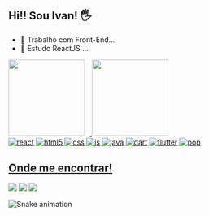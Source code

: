 ## Hi!! Sou Ivan! 🖐️

- 🔭 Trabalho com Front-End...
- 🌱 Estudo ReactJS ...

<div style="display: flex;" >
  <a href="https://github.com/IvanMCarval">
  <img style="padding-right: 10px;" height="150em" src="https://github-readme-stats.vercel.app/api?username=IvanMCarval&show_icons=true&theme=dracula&include_all_commits=true&count_private=true"/>
  <img height="150em" src="https://github-readme-stats.vercel.app/api/top-langs/?username=IvanMCarval&layout=compact&langs_count=7&theme=dracula"/>
</div>


<div style="display: inline_block">
  <a href="https://github.com/IvanMCarval">
  <img align="center" alt="react" src="https://img.shields.io/badge/React-20232A?style=for-the-badge&logo=react&logoColor=61DAFB" />
  <img align="center" alt="html5" src="https://img.shields.io/badge/HTML5-E34F26?style=for-the-badge&logo=html5&logoColor=white" />
  <img align="center" alt="css" src="https://img.shields.io/badge/CSS3-1572B6?style=for-the-badge&logo=css3&logoColor=white" />
  <img align="center" alt="js" src="https://img.shields.io/badge/JavaScript-F7DF1E?style=for-the-badge&logo=javascript&logoColor=black" />
  <img align="center" alt="java" src="https://img.shields.io/badge/Java-ED8B00?style=for-the-badge&logo=java&logoColor=white" />
  <img align="center" alt="dart" src="https://img.shields.io/badge/Dart-0175C2?style=for-the-badge&logo=dart&logoColor=white" />
  <img align="center" alt="flutter" src="https://img.shields.io/badge/Flutter-02569B?style=for-the-badge&logo=flutter&logoColor=white" />
  <img align="center" alt="pop" src="https://img.shields.io/badge/Pop!_OS-48B9C7?style=for-the-badge&logo=Pop!_OS&logoColor=white" />
</div>
  
## Onde me encontrar!
<div> 
  <a href="https://discord.gg/Doctor_PIX#4087" target="_blank"><img src="https://img.shields.io/badge/Discord-7289DA?style=for-the-badge&logo=discord&logoColor=white" target="_blank"></a> 
  <a href = "mailto:ivanmcarval@hotmail,com"><img src="https://img.shields.io/badge/Microsoft_Outlook-0078D4?style=for-the-badge&logo=microsoft-outlook&logoColor=white" target="_blank"></a>
  <a href="https://www.linkedin.com/in/ivan-mastrange-de-carvalho-4ab183165/" target="_blank"><img src="https://img.shields.io/badge/-LinkedIn-%230077B5?style=for-the-badge&logo=linkedin&logoColor=white" target="_blank"></a> 
 
  ![Snake animation](https://github.com/IvanMCarval/IvanMCarval/blob/output/github-contribution-grid-snake.svg)
 
</div>
